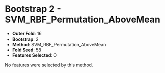 # Bootstrap 2 - SVM_RBF_Permutation_AboveMean

- **Outer Fold**: 16
- **Bootstrap**: 2
- **Method**: SVM_RBF_Permutation_AboveMean
- **Fold Seed**: 58
- **Features Selected**: 0

No features were selected by this method.
